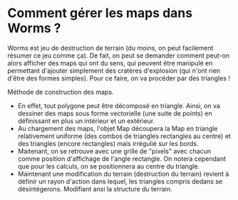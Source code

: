 # Comment gérer les maps dans Worms ?

Worms est jeu de destruction de terrain (du moins, on peut facilement résumer ce jeu comme ça). De fait, on peut se 
demander comment peut-on alors afficher des maps qui ont du sens, qui peuvent être manipulé en permettant d'ajouter
simplement des cratères d'explosion (qui n'ont rien d'être des formes simples). Pour ce faire, on va procéder par des
triangles ! 

Méthode de construction des maps.

* En effet, tout polygone peut être décomposé en triangle. Ainsi, on va dessiner des maps sous forme vectorielle (une suite
de points) en définissant en plus un intérieur et un extérieur. 
* Au chargement des maps, l'objet Map découpera la Map en triangle relativement uniforme (des combos de triangles 
rectangles au centre) et des triangles (encore rectangles) mais irrégulié sur les bords.
* Maitenant, on se retrouve avec une grille de "pixels" avec chacun comme position d'affichage de l'angle rectangle. On 
notera cependant que pour les calculs, on se positionnera au centre du triangle.
* Maintenant une modification du terrain (destruction du terrain) revient à définir un rayon d'action dans lequel, les 
triangles compris dedans se désintégerons. Modifiant ansi la structure du terrain.